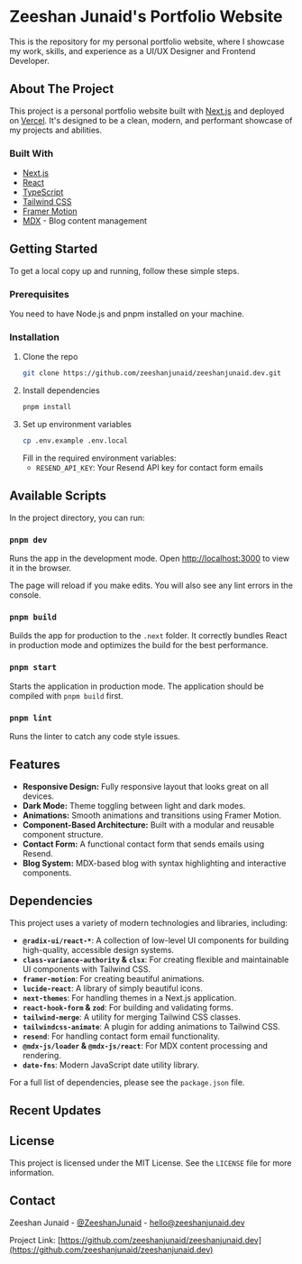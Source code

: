# Zeeshan Junaid's Portfolio Website

This is the repository for my personal portfolio website, where I showcase my work, skills, and experience as a UI/UX Designer and Frontend Developer.

## About The Project

This project is a personal portfolio website built with [Next.js](https://nextjs.org/) and deployed on [Vercel](https://vercel.com/). It's designed to be a clean, modern, and performant showcase of my projects and abilities.

### Built With

- [Next.js](https://nextjs.org/)
- [React](https://reactjs.org/)
- [TypeScript](https://www.typescriptlang.org/)
- [Tailwind CSS](https://tailwindcss.com/)
- [Framer Motion](https://www.framer.com/motion/)
- [MDX](https://mdxjs.com/) - Blog content management

## Getting Started

To get a local copy up and running, follow these simple steps.

### Prerequisites

You need to have Node.js and pnpm installed on your machine.

### Installation

1.  Clone the repo
    ```sh
    git clone https://github.com/zeeshanjunaid/zeeshanjunaid.dev.git
    ```
2.  Install dependencies
    ```sh
    pnpm install
    ```
3.  Set up environment variables
    ```sh
    cp .env.example .env.local
    ```
    Fill in the required environment variables:
    - `RESEND_API_KEY`: Your Resend API key for contact form emails

## Available Scripts

In the project directory, you can run:

### `pnpm dev`

Runs the app in the development mode.
Open [http://localhost:3000](http://localhost:3000) to view it in the browser.

The page will reload if you make edits.
You will also see any lint errors in the console.

### `pnpm build`

Builds the app for production to the `.next` folder.
It correctly bundles React in production mode and optimizes the build for the best performance.

### `pnpm start`

Starts the application in production mode. The application should be compiled with `pnpm build` first.

### `pnpm lint`

Runs the linter to catch any code style issues.

## Features

- **Responsive Design:** Fully responsive layout that looks great on all devices.
- **Dark Mode:** Theme toggling between light and dark modes.
- **Animations:** Smooth animations and transitions using Framer Motion.
- **Component-Based Architecture:** Built with a modular and reusable component structure.
- **Contact Form:** A functional contact form that sends emails using Resend.
- **Blog System:** MDX-based blog with syntax highlighting and interactive components.

## Dependencies

This project uses a variety of modern technologies and libraries, including:

- **`@radix-ui/react-*`**: A collection of low-level UI components for building high-quality, accessible design systems.
- **`class-variance-authority` & `clsx`**: For creating flexible and maintainable UI components with Tailwind CSS.
- **`framer-motion`**: For creating beautiful animations.
- **`lucide-react`**: A library of simply beautiful icons.
- **`next-themes`**: For handling themes in a Next.js application.
- **`react-hook-form` & `zod`**: For building and validating forms.
- **`tailwind-merge`**: A utility for merging Tailwind CSS classes.
- **`tailwindcss-animate`**: A plugin for adding animations to Tailwind CSS.
- **`resend`**: For handling contact form email functionality.
- **`@mdx-js/loader` & `@mdx-js/react`**: For MDX content processing and rendering.
- **`date-fns`**: Modern JavaScript date utility library.

For a full list of dependencies, please see the `package.json` file.

## Recent Updates


## License

This project is licensed under the MIT License. See the `LICENSE` file for more information.

## Contact

Zeeshan Junaid - [@ZeeshanJunaid](https://twitter.com/your-twitter) - hello@zeeshanjunaid.dev

Project Link: [https://github.com/zeeshanjunaid/zeeshanjunaid.dev](https://github.com/zeeshanjunaid/zeeshanjunaid.dev)
